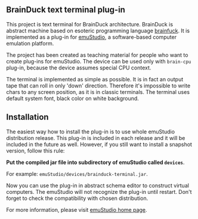 BrainDuck text terminal plug-in
-------------------------------

This project is text terminal for BrainDuck architecture. BrainDuck is abstract
machine based on esoteric programming language [brainfuck](http://en.wikipedia.org/wiki/Brainfuck).
It is implemented as a plug-in for [emuStudio](http://emustudio.sf.net), a software-based
computer emulation platform.

The project has been created as teaching material for people who want to create plug-ins for emuStudio.
The device can be used only with `brain-cpu` plug-in, because the device assumes special CPU context.

The terminal is implemented as simple as possible. It is in fact an output tape that can roll in only 'down'
direction. Therefore it's impossible to write chars to any screen position, as it is in classic terminals.
The terminal uses default system font, black color on white background.

Installation
------------

The easiest way how to install the plug-in is to use whole emuStudio distribution release. This plug-in is
included in each release and it will be included in the future as well. However, if you still want to install
a snapshot version, follow this rule: 

**Put the compiled jar file into subdirectory of emuStudio called `devices`**.

For example: `emuStudio/devices/brainduck-terminal.jar`.

Now you can use the plug-in in abstract schema editor to construct virtual computers. The emuStudio
will not recognize the plug-in until restart. Don't forget to check the compatibility with chosen
distribution.

For more information, please visit [emuStudio home page](http://emustudio.sourceforge.net/downloads.html).


